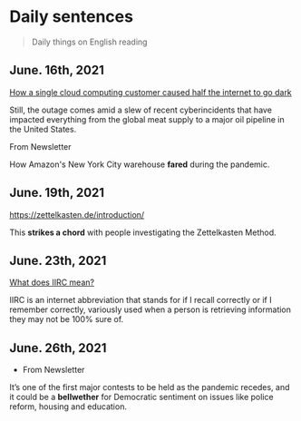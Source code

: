 # Daily sentences

> Daily things on English reading

## June. 16th, 2021

[How a single cloud computing customer caused half the internet to go dark](https://www.vox.com/recode/2021/6/8/22524024/fastly-web-outage-news-websites?mc_cid=1581e9eab7&mc_eid=e7d1f9e13b)

Still, the outage comes amid a slew of recent cyberincidents that have impacted everything from the global meat supply to a major oil pipeline in the United States.

From Newsletter

How Amazon's New York City warehouse **fared** during the pandemic.

## June. 19th, 2021

https://zettelkasten.de/introduction/

This **strikes a chord** with people investigating the Zettelkasten Method.

## June. 23th, 2021

[What does IIRC mean?](https://www.dictionary.com/browse/iirc)

IIRC is an internet abbreviation that stands for if I recall correctly or if I remember correctly, variously used when a person is retrieving information they may not be 100% sure of.

## June. 26th, 2021

- From Newsletter

It’s one of the first major contests to be held as the pandemic recedes, and it could be a **bellwether** for Democratic sentiment on issues like police reform, housing and education.
